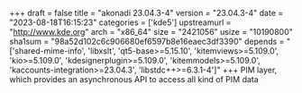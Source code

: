 +++
draft = false
title = "akonadi 23.04.3-4"
version = "23.04.3-4"
date = "2023-08-18T16:15:23"
categories = ['kde5']
upstreamurl = "http://www.kde.org"
arch = "x86_64"
size = "2421056"
usize = "10190800"
sha1sum = "98a52d102c6c906680ef6597b8e16eaec3df3390"
depends = "['shared-mime-info', 'libxslt', 'qt5-base>=5.15.10', 'kitemviews>=5.109.0', 'kio>=5.109.0', 'kdesignerplugin>=5.109.0', 'kitemmodels>=5.109.0', 'kaccounts-integration>=23.04.3', 'libstdc++>=6.3.1-4']"
+++
PIM layer, which provides an asynchronous API to access all kind of PIM data